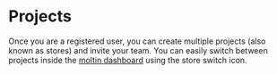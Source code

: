 # Projects

Once you are a registered user, you can create multiple projects \(also known as stores\) and invite your team. You can easily switch between projects inside the [moltin dashboard](https://dashboard.moltin.com/) using the store switch icon.




